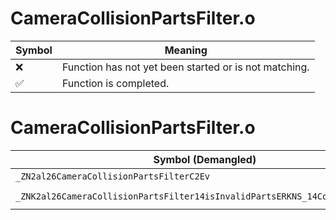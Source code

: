 # CameraCollisionPartsFilter.o
| Symbol | Meaning 
| ------------- | ------------- 
| :x: | Function has not yet been started or is not matching. 
| :white_check_mark: | Function is completed. 


# CameraCollisionPartsFilter.o
| Symbol (Demangled) | Symbol (Mangled) | Decompiled? |
| ------------- |  ------------- | ------------- |
| `_ZN2al26CameraCollisionPartsFilterC2Ev` | `al::CameraCollisionPartsFilter::CameraCollisionPartsFilter(void)` | :white_check_mark: |
| `_ZNK2al26CameraCollisionPartsFilter14isInvalidPartsERKNS_14CollisionPartsE` | `al::CameraCollisionPartsFilter::isInvalidParts(al::CollisionParts const&)const` | :white_check_mark: |
